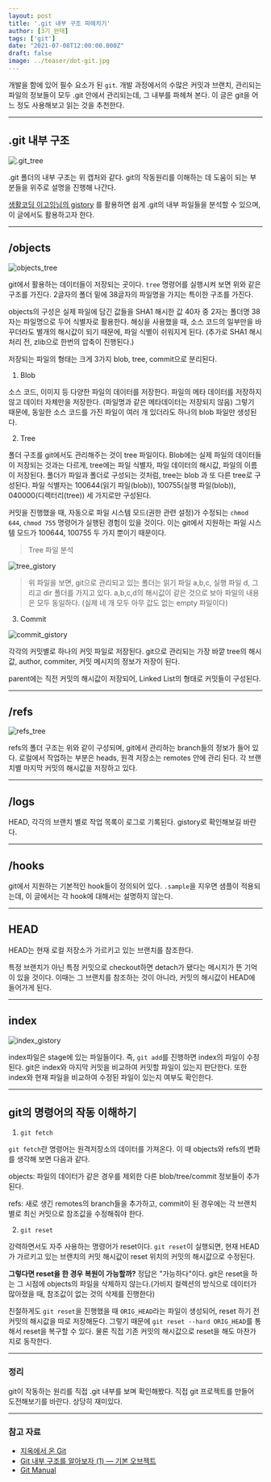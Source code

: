 ```yaml
---
layout: post  
title: '.git 내부 구조 파헤치기'
author: [3기_완태]
tags: ['git']
date: "2021-07-08T12:00:00.000Z"
draft: false
image: ../teaser/dot-git.jpg
---
```


개발을 함에 있어 필수 요소가 된 `git`. 개발 과정에서의 수많은 커밋과 브랜치, 관리되는 파일의 정보들이 모두 .git 안에서 관리되는데, 그 내부를 파헤쳐 본다. 이 글은 git을 어느 정도 사용해보고 읽는 것을 추천한다.

<!-- end -->

---

## .git 내부 구조
![.git_tree](../images/2021-07-08-dot-git-1.png)

.git 폴더의 내부 구조는 위 캡처와 같다. git의 작동원리를 이해하는 데 도움이 되는 부분들을 위주로 설명을 진행해 나간다. 

[생활코딩 이고잉님의 gistory](https://github.com/egoing/gistory) 를 활용하면 쉽게 .git의 내부 파일들을 분석할 수 있으며, 이 글에서도 활용하고자 한다.

---

## /objects

![objects_tree](../images/2021-07-08-dot-git-2.png)

git에서 활용하는 데이터들이 저장되는 곳이다. `tree` 명령어를 실행시켜 보면 위와 같은 구조를 가진다. 2글자의 폴더 밑에 38글자의 파일명을 가지는 특이한 구조를 가진다.

objects의 구성은 실제 파일에 담긴 값들을 SHA1 해시한 값 40자 중 2자는 폴더명 38자는 파일명으로 두어 식별자로 활용한다. 해싱을 사용했을 때, 소스 코드의 일부만을 바꾸더라도 별개의 해시값이 되기 때문에, 파일 식별이 쉬워지게 된다. (추가로 SHA1 해시 처리 전, zlib으로 한번의 압축이 진행된다.)

저장되는 파일의 형태는 크게 3가지 blob, tree, commit으로 분리된다.

1. Blob
   
소스 코드, 이미지 등 다양한 파일의 데이터를 저장한다. 파일의 메타 데이터를 저장하지 않고 데이터 자체만을 저장한다. (파일명과 같은 메타데이터는 저장되지 않음) 그렇기 때문에, 동일한 소스 코드를 가진 파일이 여러 개 있더라도 하나의 blob 파일만 생성된다.

2. Tree 

 폴더 구조를 git에서도 관리해주는 것이 tree 파일이다. Blob에는 실제 파일의 데이터들이 저장되는 것과는 다르게, tree에는 파일 식별자, 파일 데이터의 해시값, 파일의 이름이 저장된다. 폴더가 파일과 폴더로 구성되는 것처럼, tree는 blob 과 또 다른 tree로 구성된다.
 파일 식별자는 100644(읽기 파일(blob)), 100755(실행 파일(blob)), 040000(디렉터리(tree)) 세 가지로만 구성된다.
 
 커밋을 진행했을 때, 자동으로 파일 시스템 모드(권한 관련 설정)가 수정되는 `chmod 644`, `chmod 755` 명령어가 실행된 경험이 있을 것이다. 이는 git에서 지원하는 파일 시스템 모드가 100644, 100755 두 가지 뿐이기 때문이다.


>  Tree 파일 분석
> 
![tree_gistory](../images/2021-07-08-dot-git-3.png) <br>
> 위 파일을 보면, git으로 관리되고 있는 폴더는 읽기 파일 a,b,c, 실행 파일 d, 그리고 dir 폴더를 가지고 있다. a,b,c,d의 해시값이 같은 것으로 보아 파일의 내용은 모두 동일하다. (실제 네 개 모두 아무 값도 없는 empty 파일이다)


3. Commit

![commit_gistory](../images/2021-07-08-dot-git-4.png)

 각각의 커밋별로 하나의 커밋 파일로 저장된다. git으로 관리되는 가장 바깥 tree의 해시값, author, commiter, 커밋 메시지의 정보가 저장이 된다.

 parent에는 직전 커밋의 해시값이 저장되어, Linked List의 형태로 커밋들이 구성된다.

---

## /refs
![refs_tree](../images/2021-07-08-dot-git-5.png)

refs의 폴더 구조는 위와 같이 구성되며, git에서 관리하는 branch들의 정보가 들어 있다. 로컬에서 작업하는 부분은 heads, 원격 저장소는 remotes 안에 관리 된다. 각 브랜치별 마지막 커밋의 해시값을 저장하고 있다.

---

## /logs

HEAD, 각각의 브랜치 별로 작업 목록이 로그로 기록된다. gistory로 확인해보길 바란다.

---

## /hooks

git에서 지원하는 기본적인 hook들이 정의되어 있다. `.sample`을 지우면 샘플이 적용되는데, 이 글에서는 각 hook에 대해서는 설명하지 않는다.

---

## HEAD

HEAD는 현재 로컬 저장소가 가르키고 있는 브랜치를 참조한다.

특정 브랜치가 아닌 특정 커밋으로 checkout하면 detach가 됐다는 메시지가 뜬 기억이 있을 것이다. 이때는 그 브랜치를 참조하는 것이 아니라, 커밋의 해시값이 HEAD에 들어가게 된다.

---

## index

![index_gistory](../images/2021-07-08-dot-git-6.png)

index파일은 stage에 있는 파일들이다. 즉, `git add`를 진행하면 index의 파일이 수정된다. git은 index와 마지막 커밋을 비교하여 커밋할 파일이 있는지 판단한다. 또한 index와 현재 파일을 비교하여 수정된 파일이 있는지 여부도 확인한다.

---

## git의 명령어의 작동 이해하기

1. `git fetch`

`git fetch`란 명령어는 원격저장소의 데이터를 가져온다. 이 때 objects와 refs의 변화를 생각해 보면 다음과 같다.

objects: 파일의 데이터가 같은 경우를 제외한 다른 blob/tree/commit 정보들이 추가된다.

refs: 새로 생긴 remotes의 branch들을 추가하고, commit이 된 경우에는 각 브랜치 별로 최신 커밋으로 참조값을 수정해줘야 한다.

2. `git reset`

강력하면서도 자주 사용하는 명령어가 reset이다. `git reset`이 실행되면, 현재 HEAD가 가르키고 있는 브랜치의 커밋 해시값이 reset 위치의 커밋의 해시값으로 수정된다.

**그렇다면 reset을 한 경우 복원이 가능할까?** 정답은 "가능하다"이다. git은 reset을 하는 그 시점에 objects의 파일을 삭제하지 않는다.(가비지 컬렉션의 방식으로 데이터가 많아졌을 때, 참조값이 없는 것의 삭제를 진행한다)

친절하게도 `git reset`을 진행했을 때 `ORIG_HEAD`라는 파일이 생성되어, reset 하기 전 커밋의 해시값을 따로 저장해둔다. 그렇기 때문에 `git reset --hard ORIG_HEAD`를 통해서 reset을 복구할 수 있다. 물론 직접 기존 커밋의 해시값으로 reset을 해도 마찬가지로 동작한다.

---

### 정리
git이 작동하는 원리를 직접 .git 내부를 보며 확인해봤다. 직접 git 프로젝트를 만들어 도전해보기를 바란다. 상당히 재미있다.

---

### 참고 자료
-   [지옥에서 온 Git](https://opentutorials.org/module/2676)
-   [Git 내부 구조를 알아보자 (1) — 기본 오브젝트](https://medium.com/happyprogrammer-in-jeju/git-%EB%82%B4%EB%B6%80-%EA%B5%AC%EC%A1%B0%EB%A5%BC-%EC%95%8C%EC%95%84%EB%B3%B4%EC%9E%90-1-%EA%B8%B0%EB%B3%B8-%EC%98%A4%EB%B8%8C%EC%A0%9D%ED%8A%B8-81b34f85fe53)
-   [Git Manual](https://git.kernel.org/pub/scm/git/git.git/tree/README?id=e83c5163316f89bfbde7d9ab23ca2e25604af290)
